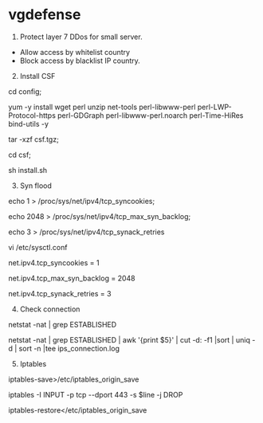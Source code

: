 # vgdefense
1. Protect layer 7 DDos for small server.
- Allow access by whitelist country
- Block access by blacklist IP country.

2. Install CSF

  cd config;
  
  yum -y install wget perl unzip net-tools perl-libwww-perl perl-LWP-Protocol-https perl-GDGraph perl-libwww-perl.noarch perl-Time-HiRes bind-utils  -y
  
  tar -xzf csf.tgz;
  
  cd csf;
  
  sh install.sh


3. Syn flood

  echo 1 > /proc/sys/net/ipv4/tcp_syncookies;
  
  echo 2048 > /proc/sys/net/ipv4/tcp_max_syn_backlog;
  
  echo 3 > /proc/sys/net/ipv4/tcp_synack_retries

  vi /etc/sysctl.conf

net.ipv4.tcp_syncookies = 1

net.ipv4.tcp_max_syn_backlog = 2048

net.ipv4.tcp_synack_retries = 3

4. Check connection

  netstat -nat | grep ESTABLISHED
  
  netstat -nat | grep ESTABLISHED | awk '{print $5}' | cut -d: -f1 |sort | uniq -d | sort -n |tee ips_connection.log

5. Iptables

  iptables-save>/etc/iptables_origin_save
  
  iptables -I INPUT -p tcp --dport 443 -s $line -j DROP
  
  iptables-restore</etc/iptables_origin_save

